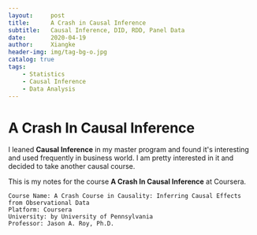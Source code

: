 ```yaml
---
layout:     post
title:      A Crash in Causal Inference
subtitle:   Causal Inference, DID, RDD, Panel Data
date:       2020-04-19
author:     Xiangke
header-img: img/tag-bg-o.jpg
catalog: true
tags:
    - Statistics
    - Causal Inference
    - Data Analysis
---
```





# A Crash In Causal Inference

I leaned **Causal Inference** in my master program and found it's interesting and used frequently in business world. I am pretty interested in it and decided to take another causal course. 

This is my notes for the course **A Crash In Causal Inference** at Coursera.



```
Course Name: A Crash Course in Causality: Inferring Causal Effects from Observational Data
Platform: Coursera
University: by University of Pennsylvania
Professor: Jason A. Roy, Ph.D.
```



